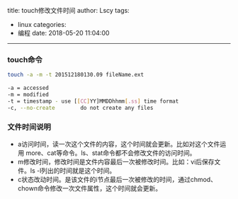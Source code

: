 title: touch修改文件时间
author: Lscy
tags:
  - linux
categories:
  - 编程
date: 2018-05-20 11:04:00
---
### touch命令
~~~ bash
touch -a -m -t 201512180130.09 fileName.ext
 
-a = accessed
-m = modified
-t = timestamp - use [[CC]YY]MMDDhhmm[.ss] time format
-c, --no-create        do not create any files
~~~

### 文件时间说明
* a访问时间，读一次这个文件的内容，这个时间就会更新。比如对这个文件运用 more、cat等命令。ls、stat命令都不会修改文件的访问时间。
* m修改时间，修改时间是文件内容最后一次被修改时间。比如：vi后保存文件。ls -l列出的时间就是这个时间。
* c状态改动时间。是该文件的i节点最后一次被修改的时间，通过chmod、chown命令修改一次文件属性，这个时间就会更新。
